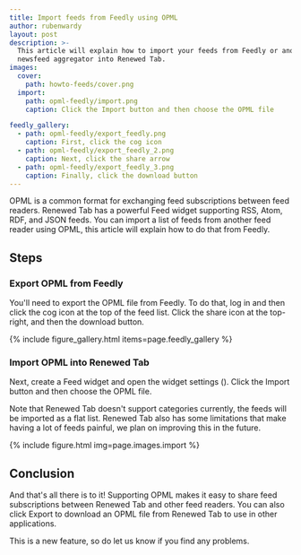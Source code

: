 ```yaml
---
title: Import feeds from Feedly using OPML
author: rubenwardy
layout: post
description: >-
  This article will explain how to import your feeds from Feedly or another
  newsfeed aggregator into Renewed Tab.
images:
  cover:
    path: howto-feeds/cover.png
  import:
    path: opml-feedly/import.png
    caption: Click the Import button and then choose the OPML file

feedly_gallery:
  - path: opml-feedly/export_feedly.png
    caption: First, click the cog icon
  - path: opml-feedly/export_feedly_2.png
    caption: Next, click the share arrow
  - path: opml-feedly/export_feedly_3.png
    caption: Finally, click the download button
---
```


OPML is a common format for exchanging feed subscriptions between feed readers.
Renewed Tab has a powerful Feed widget supporting RSS, Atom, RDF, and JSON
feeds. You can import a list of feeds from another feed reader using OPML, this
article will explain how to do that from Feedly.


## Steps

### Export OPML from Feedly

You'll need to export the OPML file from Feedly. To do that, log in and then
click the cog icon at the top of the feed list. Click the share icon at the
top-right, and then the download button.

{% include figure_gallery.html items=page.feedly_gallery %}

### Import OPML into Renewed Tab

Next, create a Feed widget and open the widget settings
(<i class="fas fa-pen mx-1"></i>). Click the Import button and then choose the
OPML file.

Note that Renewed Tab doesn't support categories currently, the feeds will be
imported as a flat list. Renewed Tab also has some limitations that make having
a lot of feeds painful, we plan on improving this in the future.

{% include figure.html img=page.images.import %}

## Conclusion

And that's all there is to it! Supporting OPML makes it easy to share feed
subscriptions between Renewed Tab and other feed readers. You can also click
Export to download an OPML file from Renewed Tab to use in other applications.

This is a new feature, so do let us know if you find any problems.
